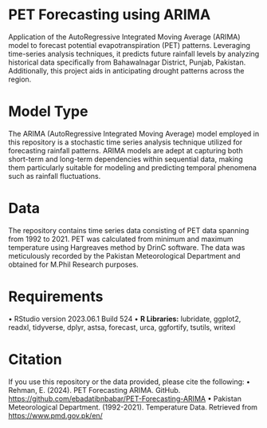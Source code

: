 # PET Forecasting using ARIMA
Application of the AutoRegressive Integrated Moving Average (ARIMA) model to forecast potential evapotranspiration (PET) patterns. Leveraging time-series analysis techniques, it predicts future rainfall levels by analyzing historical data specifically from Bahawalnagar District, Punjab, Pakistan. Additionally, this project aids in anticipating drought patterns across the region.

# Model Type
The ARIMA (AutoRegressive Integrated Moving Average) model employed in this repository is a stochastic time series analysis technique utilized for forecasting rainfall patterns. ARIMA models are adept at capturing both short-term and long-term dependencies within sequential data, making them particularly suitable for modeling and predicting temporal phenomena such as rainfall fluctuations.

# Data
The repository contains time series data consisting of PET data spanning from 1992 to 2021. PET was calculated from minimum and maximum temperature using Hargreaves method by DrinC software. The data was meticulously recorded by the Pakistan Meteorological Department and obtained for M.Phil Research purposes.

# Requirements
•	RStudio version 2023.06.1 Build 524
•	**R Libraries:** lubridate, ggplot2, readxl, tidyverse, dplyr, astsa, forecast, urca, ggfortify, tsutils, writexl

# Citation
If you use this repository or the data provided, please cite the following:
•	Rehman, E. (2024). PET Forecasting ARIMA. GitHub. https://github.com/ebadatibnbabar/PET-Forecasting-ARIMA
•	Pakistan Meteorological Department. (1992-2021). Temperature Data. Retrieved from https://www.pmd.gov.pk/en/
